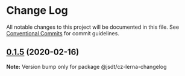 # Change Log

All notable changes to this project will be documented in this file.
See [Conventional Commits](https://conventionalcommits.org) for commit guidelines.

## [0.1.5](https://github.com/jsdevtools/cz-lerna-changelog/compare/@jsdt/cz-lerna-changelog@0.1.4...@jsdt/cz-lerna-changelog@0.1.5) (2020-02-16)

**Note:** Version bump only for package @jsdt/cz-lerna-changelog
